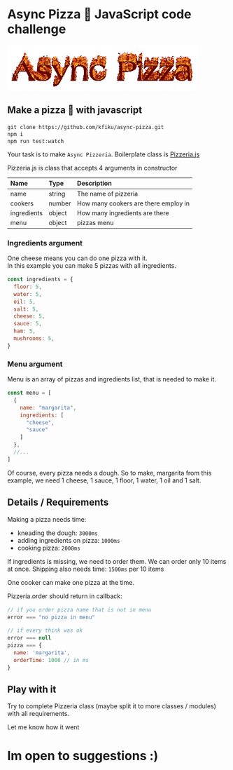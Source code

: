 # Async Pizza 🍕  JavaScript code challenge

![Logo](img/logo.gif)

## Make a pizza 🍕 with javascript 

```
git clone https://github.com/kfiku/async-pizza.git
npm i
npm run test:watch
```

Your task is to make `Async Pizzeria`. Boilerplate class is [Pizzeria.js](src/Pizzeria.js)

Pizzeria.js is class that accepts 4 arguments in constructor

| Name        | Type   | Description |
|:------------|:-------|:------------|
| name        | string | The name of pizzeria |
| cookers     | number | How many cookers are there employ in |
| ingredients | object | How many ingredients are there |
| menu        | object | pizzas menu |

### Ingredients argument

One cheese means you can do one pizza with it.<br>
In this example you can make 5 pizzas with all ingredients.

```js
const ingredients = {
  floor: 5, 
  water: 5,
  oil: 5,
  salt: 5,
  cheese: 5,
  sauce: 5,
  ham: 5,
  mushrooms: 5,
}
```

### Menu argument

Menu is an array of pizzas and ingredients list, that is needed to make it.

```js
const menu = [
  {
    name: "margarita",
    ingredients: [
      "cheese",
      "sauce"
    ]
  },
  //...
]
```

Of course, every pizza needs a dough. So to make, margarita from this example, we need 1 cheese, 1 sauce, 1 floor, 1 water, 1 oil and 1 salt.

## Details / Requirements

Making a pizza needs time:
* kneading the dough: `3000ms`
* adding ingredients on pizza: `1000ms`
* cooking pizza: `2000ms`

If ingredients is missing, we need to order them. We can order only 10 items at once. Shipping also needs time: `1500ms` per 10 items

One cooker can make one pizza at the time.

Pizzeria.order should return in callback:

```js
// if you order pizza name that is not in menu
error === "no pizza in menu"
```

```js
// if every think was ok
error === null
pizza === {
  name: 'margarita',
  orderTime: 1000 // in ms
}
```

## Play with it

Try to complete Pizzeria class (maybe split it to more classes / modules) with all requirements.

Let me know how it went

# Im open to suggestions :)

